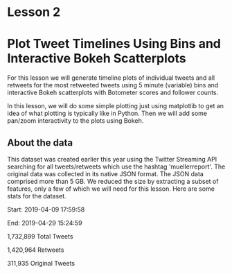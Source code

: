 # Lesson 2

<h1>Plot Tweet Timelines Using Bins and Interactive Bokeh Scatterplots</h1>

For this lesson we will generate timeline plots of individual tweets and all retweets for the most retweeted tweets using 5 minute (variable) bins and interactive Bokeh scatterplots with Botometer scores and follower counts.

In this lesson, we will do some simple plotting just using matplotlib to get an idea of what plotting is typically like in Python. Then we will add some pan/zoom interactivity to the plots using Bokeh. 

<h2>About the data</h2>

This dataset was created earlier this year using the Twitter Streaming API searching for all tweets/retweets which use the hashtag 'muellerreport'. The original data was collected in its native JSON format. The JSON data comprised more than 5 GB. We reduced the size by extracting a subset of features, only a few of which we will need for this lesson. Here are some stats for the dataset.

Start: 2019-04-09 17:59:58

End: 2019-04-29 15:24:59

1,732,899 Total Tweets

1,420,964 Retweets

311,935 Original Tweets

